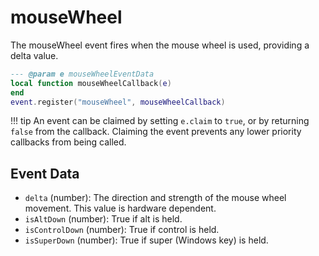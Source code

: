 # mouseWheel

The mouseWheel event fires when the mouse wheel is used, providing a delta value.

```lua
--- @param e mouseWheelEventData
local function mouseWheelCallback(e)
end
event.register("mouseWheel", mouseWheelCallback)
```

!!! tip
	An event can be claimed by setting `e.claim` to `true`, or by returning `false` from the callback. Claiming the event prevents any lower priority callbacks from being called.

## Event Data

* `delta` (number): The direction and strength of the mouse wheel movement. This value is hardware dependent.
* `isAltDown` (number): True if alt is held.
* `isControlDown` (number): True if control is held.
* `isSuperDown` (number): True if super (Windows key) is held.


